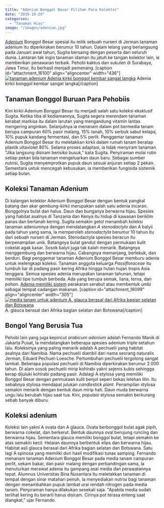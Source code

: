 ```yaml
---
title: "Adenium Bonggol Besar Pilihan Para Kolektor"
date: "2019-10-29"
categories: 
  - "Tanaman Hias"
image: "/images/adenium.jpg"
---
```


[Adenium](http://localhost/mitra/topik/adenium "Adenium") Bonggol Besar spesial itu milik sebuah nurseri di Jerman.tanaman adenium itu diperkirakan berumur 10 tahun. Dalam lelang yang berlangsung pada Januari awal tahun, Sugita bersaing dengan peserta dari seluruh dunia. Lantaran tak ingin tanaman idaman itu jatuh ke tangan kolektor lain, ia memberikan penawaran terbaik. Pehobi kaktus dan sukulen di Surabaya, Jawa Timur, itu berhasil menjadi pemenang. \[caption id="attachment\_16100" align="aligncenter" width="436"\][![tanaman adenium Adenia kirkii bonggol kembar sangat langka](/images/adenia_436x480.jpg)](http://localhost/mitra/wp-content/uploads/2019/10/adenia_436x480.jpg) Adenia kirkii bonggol kembar sangat langka\[/caption\]

## Tanaman Bonggol Buruan Para Pehobiis

Kini kirkii Adenium Bonggol Besar itu menjadi salah satu koleksi eksklusif Sugita. Ketika tiba di kediamannya, Sugita segera merendam tanaman kerabat markisa itu dalam larutan yang mengandung vitamin lantas mengering anginkan. Selanjutnya ia menanam dalam pot bermedia tanam berupa campuran 60% pasir malang, 15% tanah, 10% serbuk sabut kelapa, 10% pupuk kandang fermentasi, dan 5% perlit. Penggemar tanaman Adenium Bonggol Besar itu meletakkan kirkii dalam rumah tanam beratap plastik ultaviolet 80%. Selama proses adaptasi, ia tidak menyiram tanaman. "Jika langsung disiram berisiko busuk," kata Sugita. Penyiraman mulai rutin setiap pekan bila tanaman mengeluarkan daun baru. Sebagai sumber nutrisi, Sugita menyemprotkan pupuk daun sesuai anjuran setiap 2 pekan. Sementara untuk mencegah kebusukan, ia memberikan fungisida sistemik setiap bulan.

## Koleksi Tanaman Adenium

Di kalangan kolektor Adenium Bonggol Besar dengan bentuk pangkal batang dan akar gembung-kirkii merupakan salah satu adenia incaran. Bonggolnya bulat dan halus. Daun dan bunganya berwarna hijau. Spesies yang habitat asalnya di Tanzania dan Kenya itu hidup di kawasan beriklim panas dan bertanah kering. Sugita semakin getol menambah koleksi tanaman adeniumnya dengan mendatangkan _A stenodactylo_ dan A balyii pada tahun yang sama, la memperoleh _stenodactyla_ berumur 10 tahun itu dari sebuah nurseri di Jerman. Stenodactyla spesies beracun itu berpenampilan unik. Batangnya bulat gendut dengan permukaan kulit cokelat agak kasar. Sosok balyii juga tak kalah menarik. Batangnya menggembung dan berwarna hijau. Cabangnya memanjang, berlekuk, dan berduri. Bagi penggemar tanaman Adenium Bonggol Besar memburu adenia untuk melengkapi koleksi. Tanaman anggota keluarga _Passifloraceae_ itu tumbuh liar di padang pasir kering Afrika hingga hutan hujan tropis Asia tenggara. Semua spesies adenia merupakan tanaman tahunan, tetapi memiliki tipe tumbuh berbeda. Ada yang berupa semak, liana, terna, dan pohon. [Adenia memiliki sistem](http://localhost/mitra/prospek-budidaya-bunga-krisan-di-gowa.html) perakaran serabut atau membentuk umbi sebagai tempat cadangan makanan. \[caption id="attachment\_16099" align="aligncenter" width="305"\][![media tanam untuk adenium A. glauca berasal dari Afrika bagian selatan dan Botswana](/images/adenia_305x480.jpg)](http://localhost/mitra/wp-content/uploads/2019/10/adenia_305x480.jpg) A. glauca berasal dari Afrika bagian selatan dan Botswana\[/caption\]

## Bongol Yang Berusia Tua

Pehobi lain yang juga kepincut _arabicum adenium_ adalah Fernando Manik di Jakarta Pusat, la mendatangkan beberapa spesies adenium triple setahun lalu. Koleksinya yang paling menarik adalah A pechuelii yang habitat asalnya dari Namibia. Nama pechuelii diambil dari nama seorang naturalis Jerman, Eduard Pechuel-Loesche. Pertumbuhan pechuelii tergolong sangat lambat. Beberapa populasi pechuelii di Namibia diperkirakan berumur 2.000 tahun. Di alam sosok pechuelii mirip kohlrabi yakni sejenis kubis sehingga kerap dijuluki kohlrabi padang pasir. Adalagi A stylosa yang memiliki Bonggol Besar dengan permukaan kulit benjol seperi bekas lelehan lilin. Itu sebabnya stylosa mendapat julukan _candlestick plant_. Penampilan stylosa semakin menarik dengan bentuk daun mirip hati. Daun muda berwarna ungu lalu berubah hijau saat tua. Kini, populasi stylosa semakin berkurang sebab banyak diburu.

## Koleksi adenium

Koleksi lain yakni A ovata dan A glauca. Ovata berbonggol bulat agak pipih, berwarna cokelat, dan berkerut. Bentuk daunnya oval berujung runcing dan berwarna hijau. Sementara glauca memiliki bonggol bulat, tetapi semakin ke atas semakin kecil. Helaian daunnya berbentuk elips dan berwarna hijau. Habitat asli glauca berasal dari Afrika bagian selatan dan Botswana. Satu lagi A spinosa yang memiliki duri hasil modifikasi tunas samping. Fernando menanam tanaman Adenium Bonggol Besar pada media tanam campuran perlit, sekam bakar, dan pasir malang dengan perbandingan sama, la menuturkan merawat adenia itu gampang asal media dan perawatannya tepat. Alumnus Universitas Bina Nusantara itu meletakkan tanaman di tempat dengan sinar matahari penuh, la menyediakan nutrisi bagi tanaman dengan menambahkan pupuk lambat urai rendah nitrogen pada media tanam. Penyiraman hanya dilakukan sesekali saja. "Apabila media sudah terlihat kering itu berarti harus disiram. Cirinya pot terasa enteng saat diangkat," ujar Fernando.
